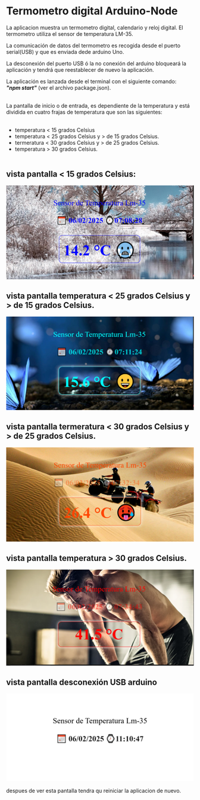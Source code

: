 

# Termometro digital Arduino-Node

La aplicacion muestra un termometro digital,
calendario y reloj digital. El termometro utiliza el sensor de temperatura LM-35.<br> 

La comunicación de datos del termometro es recogida desde el puerto serial(USB) y que es enviada dede arduino Uno.<br>

La desconexión del puerto USB ó la no conexión del arduino bloqueará la aplicación y tendrá que reestablecer de nuevo la aplicación.<br>

La aplicación es lanzada desde el terminal con el siguiente comando:<br>
<em><b>"npm start"</b></em> (ver el archivo package.json).<br><br>


La pantalla de inicio o de entrada, es dependiente de la temperatura y está dividida en cuatro frajas de temperatura que son las siguientes:<br><br>

- temperatura < 15 grados Celsius
- temperatura < 25 grados Celsius y > de 15 grados Celsius.
- termeratura < 30 grados Celsius y > de 25 grados Celsius.
- temperatura > 30 grados Celsius.<br><br>

## vista pantalla < 15 grados Celsius:<br>

![alt text](public/imagenes/pantalla-frio.PNG)

## vista pantalla temperatura < 25 grados Celsius y > de 15 grados Celsius.<br>

![alt text](public/imagenes/pantalla-bueno.PNG)

## vista pantalla termeratura < 30 grados Celsius y > de 25 grados Celsius.<br>

![alt text](public/imagenes/pantalla-calor.PNG)
 
## vista pantalla temperatura > 30 grados Celsius.<br>

![alt text](public/imagenes/pantalla-sudor.PNG)

## vista pantalla desconexión USB arduino<br>

![alt text](public/imagenes/error-puerto.PNG)

despues de ver esta pantalla tendra qu reiniciar la aplicacion de nuevo.